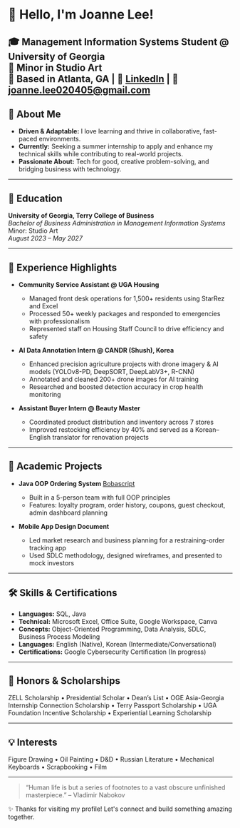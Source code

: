 # 👋 Hello, I'm Joanne Lee!

🎓 **Management Information Systems Student @ University of Georgia**  
🎨 Minor in Studio Art  
📍 Based in Atlanta, GA | 💼 [LinkedIn](https://www.linkedin.com/in/joanne-mis) | 📧 [joanne.lee020405@gmail.com](mailto:joanne.lee020405@gmail.com)  
---

## 🌱 About Me

- **Driven & Adaptable:** I love learning and thrive in collaborative, fast-paced environments.
- **Currently:** Seeking a summer internship to apply and enhance my technical skills while contributing to real-world projects.
- **Passionate About:** Tech for good, creative problem-solving, and bridging business with technology.
  
---

## 🏫 Education

**University of Georgia, Terry College of Business**  
_Bachelor of Business Administration in Management Information Systems_  
Minor: Studio Art  
_August 2023 – May 2027_

---

## 💼 Experience Highlights

- **Community Service Assistant @ UGA Housing**
  - Managed front desk operations for 1,500+ residents using StarRez and Excel
  - Processed 50+ weekly packages and responded to emergencies with professionalism
  - Represented staff on Housing Staff Council to drive efficiency and safety

- **AI Data Annotation Intern @ CANDR (Shush), Korea**
  - Enhanced precision agriculture projects with drone imagery & AI models (YOLOv8-PD, DeepSORT, DeepLabV3+, R-CNN)
  - Annotated and cleaned 200+ drone images for AI training
  - Researched and boosted detection accuracy in crop health monitoring

- **Assistant Buyer Intern @ Beauty Master**
  - Coordinated product distribution and inventory across 7 stores
  - Improved restocking efficiency by 40% and served as a Korean–English translator for renovation projects

---

## 🚀 Academic Projects

- **Java OOP Ordering System** [Bobascript](https://github.com/nayoungjoanne/bobascript)
  - Built in a 5-person team with full OOP principles
  - Features: loyalty program, order history, coupons, guest checkout, admin dashboard planning

- **Mobile App Design Document**
  - Led market research and business planning for a restraining-order tracking app
  - Used SDLC methodology, designed wireframes, and presented to mock investors

---

## 🛠️ Skills & Certifications

- **Languages:** SQL, Java
- **Technical:** Microsoft Excel, Office Suite, Google Workspace, Canva
- **Concepts:** Object-Oriented Programming, Data Analysis, SDLC, Business Process Modeling 
- **Languages:** English (Native), Korean (Intermediate/Conversational)
- **Certifications:** Google Cybersecurity Certification (In progress)

---

## 🏅 Honors & Scholarships

ZELL Scholarship • Presidential Scholar • Dean’s List • OGE Asia-Georgia Internship Connection Scholarship • Terry Passport Scholarship • UGA Foundation Incentive Scholarship • Experiential Learning Scholarship

---

## 💡 Interests

Figure Drawing • Oil Painting • D&D • Russian Literature • Mechanical Keyboards • Scrapbooking • Film

---

> “Human life is but a series of footnotes to a vast obscure unfinished masterpiece.” – Vladimir Nabokov

✨ Thanks for visiting my profile! Let's connect and build something amazing together.

